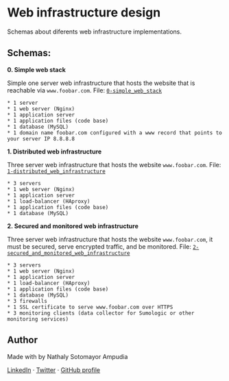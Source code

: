 # Web infrastructure design

Schemas about diferents web infrastructure implementations.

## Schemas:

**0. Simple web stack**

Simple one server web infrastructure that hosts the website that is reachable via `www.foobar.com`. File: [`0-simple_web_stack`](https://github.com/nathsotomayor/holberton-system_engineering-devops/blob/master/0x09-web_infrastructure_design/0-simple_web_stack)

	* 1 server
	* 1 web server (Nginx)
	* 1 application server
	* 1 application files (code base)
	* 1 database (MySQL)
	* 1 domain name foobar.com configured with a www record that points to your server IP 8.8.8.8

**1. Distributed web infrastructure**

Three server web infrastructure that hosts the website `www.foobar.com`. File: [`1-distributed_web_infrastructure`](https://github.com/nathsotomayor/holberton-system_engineering-devops/blob/master/0x09-web_infrastructure_design/1-distributed_web_infrastructure)

	* 3 servers
	* 1 web server (Nginx)
	* 1 application server
	* 1 load-balancer (HAproxy)
	* 1 application files (code base)
	* 1 database (MySQL)
	
**2. Secured and monitored web infrastructure**

Three server web infrastructure that hosts the website `www.foobar.com`, it must be secured, serve encrypted traffic, and be monitored. File: [`2-secured_and_monitored_web_infrastructure`](https://github.com/nathsotomayor/holberton-system_engineering-devops/blob/master/0x09-web_infrastructure_design/2-secured_and_monitored_web_infrastructure)

	* 3 servers
	* 1 web server (Nginx)
	* 1 application server
	* 1 load-balancer (HAproxy)
	* 1 application files (code base)
	* 1 database (MySQL)
	* 3 firewalls
	* 1 SSL certificate to serve www.foobar.com over HTTPS
	* 3 monitoring clients (data collector for Sumologic or other monitoring services)
	

## Author

Made with  by Nathaly Sotomayor Ampudia

[LinkedIn](https://www.linkedin.com/in/nathsotomayor/) · [Twitter](https://twitter.com/nathsotomayor) · [GitHub profile](https://github.com/nathsotomayor)
